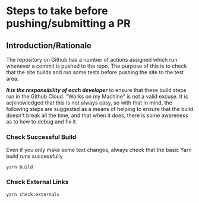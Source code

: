 # Steps to take before pushing/submitting a PR

## Introduction/Rationale
The repository on Github has a number of actions assigned which run whenever a commit is pushed to the repo. The purpose of this is to check that the site builds and run some tests before pushing the site to the test area. 

_**It is the responsibility of each developer**_ to ensure that these build steps run in the Github Cloud. "Works on my Machine" is not a valid excuse. It is acjknowledged that this is not always easy, so with that in mind, the following steps are suggested as a means of helping to ensure that the build doesn't break all the time, and that when it does, there is some awareness as to how to debug and fix it. 

### Check Successful Build
Even if you only make some text changes, always check that the basic Yarn build runs successfully
```
yarn build
```
### Check External Links
```
yarn check:externals
```

